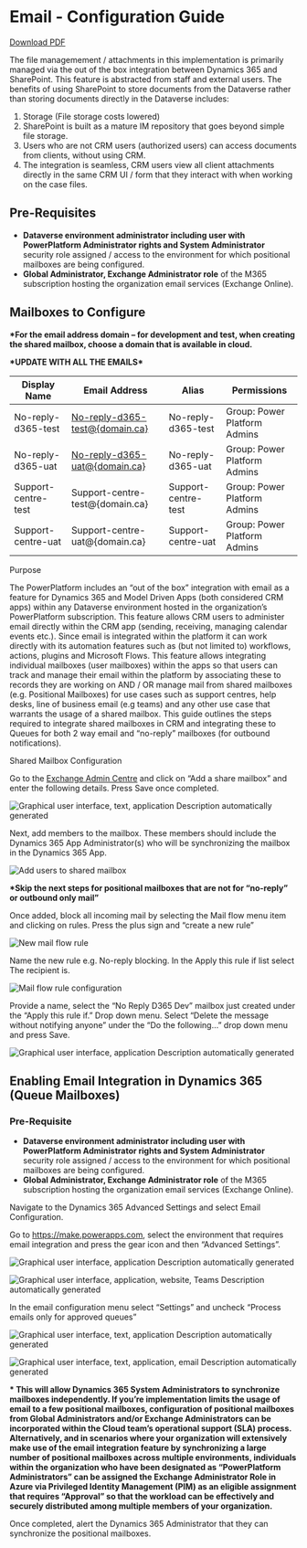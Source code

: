 # Email - Configuration Guide

[Download PDF](./Email-Integration.pdf)

The file managemement / attachments in this implementation is primarily managed via the out of the box integration between Dynamics 365 and SharePoint. This feature is abstracted from staff and external users. The benefits of using SharePoint to store documents from the Dataverse rather than storing documents directly in the Dataverse includes:

1. Storage (File storage costs lowered)
2. SharePoint is built as a mature IM repository that goes beyond simple file storage. 
3. Users who are not CRM users (authorized users) can access documents from clients, without using CRM.
4. The integration is seamless, CRM users view all client attachments directly in the same CRM UI / form that they interact with when working on the case files.

## Pre-Requisites

- **Dataverse environment administrator including user with PowerPlatform Administrator rights and System Administrator** security role assigned / access to the environment for which positional mailboxes are being configured.
- **Global Administrator, Exchange Administrator role** of the M365 subscription hosting the organization email services (Exchange Online).

## Mailboxes to Configure

**\*For the email address domain – for development and test, when creating the shared mailbox, choose a domain that is available in cloud.**

**\*UPDATE WITH ALL THE EMAILS\***

| Display Name        | Email Address                                                               | Alias               | Permissions                  |
|---------------------|-----------------------------------------------------------------------------|---------------------|------------------------------|
| No-reply-d365-test  | [No-reply-d365-test@{domain.ca}](mailto:No-reply-d365-test@%7bdomain.ca%7d) | No-reply-d365-test  | Group: Power Platform Admins |
| No-reply-d365-uat   | [No-reply-d365-uat@{domain.ca}](mailto:No-reply-d365-uat@%7bdomain.ca%7d)   | No-reply-d365-uat   | Group: Power Platform Admins |
| Support-centre-test | Support-centre-test@{domain.ca}                                             | Support-centre-test | Group: Power Platform Admins |
| Support-centre-uat  | Support-centre-uat@{domain.ca}                                              | Support-centre-uat  | Group: Power Platform Admins |

Purpose

The PowerPlatform includes an “out of the box” integration with email as a feature for Dynamics 365 and Model Driven Apps (both considered CRM apps) within any Dataverse environment hosted in the organization’s PowerPlatform subscription. This feature allows CRM users to administer email directly within the CRM app (sending, receiving, managing calendar events etc.). Since email is integrated within the platform it can work directly with its automation features such as (but not limited to) workflows, actions, plugins and Microsoft Flows. This feature allows integrating individual mailboxes (user mailboxes) within the apps so that users can track and manage their email within the platform by associating these to records they are working on AND / OR manage mail from shared mailboxes (e.g. Positional Mailboxes) for use cases such as support centres, help desks, line of business email (e.g teams) and any other use case that warrants the usage of a shared mailbox. This guide outlines the steps required to integrate shared mailboxes in CRM and integrating these to Queues for both 2 way email and “no-reply” mailboxes (for outbound notifications).

Shared Mailbox Configuration

Go to the [Exchange Admin Centre](https://admin.exchange.microsoft.com/) and click on “Add a share mailbox” and enter the following details. Press Save once completed.

![Graphical user interface, text, application Description automatically generated](../images/Email/e53b392e0f790393cf6fae35036cd9a9.png)

Next, add members to the mailbox. These members should include the Dynamics 365 App Administrator(s) who will be synchronizing the mailbox in the Dynamics 365 App.

![Add users to shared mailbox](../images/Email/962d7bac547ab955413fed13a42a61b3.png)

**\*Skip the next steps for positional mailboxes that are not for “no-reply” or outbound only mail”**

Once added, block all incoming mail by selecting the Mail flow menu item and clicking on rules. Press the plus sign and “create a new rule”

![New mail flow rule](../images/Email/2ccc3910b9ca39d104fd64c3870dc2e2.png)

Name the new rule e.g. No-reply blocking. In the Apply this rule if list select The recipient is.

![Mail flow rule configuration](../images/Email/63517022ce382cd22af1635a97c1cb9d.png)

Provide a name, select the “No Reply D365 Dev” mailbox just created under the “Apply this rule if.” Drop down menu. Select “Delete the message without notifying anyone” under the “Do the following…” drop down menu and press Save.

![Graphical user interface, application Description automatically generated](../images/Email/bf1577575d37dc01dc5407a06d5b6387.png)

## Enabling Email Integration in Dynamics 365 (Queue Mailboxes)

### Pre-Requisite

- **Dataverse environment administrator including user with PowerPlatform Administrator rights and System Administrator** security role assigned / access to the environment for which positional mailboxes are being configured.
- **Global Administrator, Exchange Administrator role** of the M365 subscription hosting the organization email services (Exchange Online).

Navigate to the Dynamics 365 Advanced Settings and select Email Configuration.

Go to <https://make.powerapps.com>, select the environment that requires email integration and press the gear icon and then “Advanced Settings”.

![Graphical user interface, application Description automatically generated](../images/Email/549040610345e540362e4e771680b952.png)

![Graphical user interface, application, website, Teams Description automatically generated](../images/Email/f7c91c1b5fd3818133912a2a25b97b48.png)

In the email configuration menu select “Settings” and uncheck “Process emails only for approved queues”

![Graphical user interface, text, application Description automatically generated](../images/Email/2f7a4ca25b4cb1d98bd28e3b5832243c.png)

![Graphical user interface, text, application, email Description automatically generated](../images/Email/e057317d354ca0352d0f1889fc33600f.png)

**\* This will allow Dynamics 365 System Administrators to synchronize mailboxes independently. If you’re implementation limits the usage of email to a few positional mailboxes, configuration of positional mailboxes from Global Administrators and/or Exchange Administrators can be incorporated within the Cloud team’s operational support (SLA) process. Alternatively, and in scenarios where your organization will extensively make use of the email integration feature by synchronizing a large number of positional mailboxes across multiple environments, individuals within the organization who have been designated as “PowerPlatform Administrators” can be assigned the Exchange Administrator Role in Azure via Privileged Identity Management (PIM) as an eligible assignment that requires “Approval” so that the workload can be effectively and securely distributed among multiple members of your organization.**

Once completed, alert the Dynamics 365 Administrator that they can synchronize the positional mailboxes.
